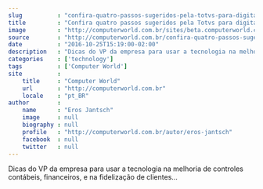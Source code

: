 ```yaml
---
slug          : "confira-quatro-passos-sugeridos-pela-totvs-para-digitalizar-um-pequeno-varejo"
title         : "Confira quatro passos sugeridos pela Totvs para digitalizar um pequeno varejo"
image         : "http://computerworld.com.br/sites/beta.computerworld.com.br/files/news_articles/eros_jantsch_0041.jpg"
source        : "http://computerworld.com.br/confira-quatro-passos-sugeridos-pela-totvs-para-digitalizar-um-pequeno-varejo"
date          : "2016-10-25T15:19:00-02:00"
description   : "Dicas do VP da empresa para usar a tecnologia na melhoria de controles contábeis, financeiros, e na fidelização de clientes..."
categories    : ['technology']
tags          : ['Computer World']
site          :
    title     : "Computer World"
    url       : "http://computerworld.com.br"
    locale    : "pt_BR"
author        :
    name      : "Eros Jantsch"
    image     : null
    biography : null
    profile   : "http://computerworld.com.br/autor/eros-jantsch"
    facebook  : null
    twitter   : null
---
```


Dicas do VP da empresa para usar a tecnologia na melhoria de controles contábeis, financeiros, e na fidelização de clientes...
